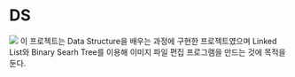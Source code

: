 # DS
<a href="https://www.kw.ac.kr/ko/"><img src="https://img.shields.io/badge/Velog-3DDC84?style=flat-square&logo=Blogger&logoColor=white"/></a>
이 프로젝트는 Data Structure을 배우는 과정에 구현한 프로젝트였으며
Linked List와 Binary Searh Tree를 이용해 이미지 파일 편집 프로그램을 만드는 것에 목적을 둔다.
